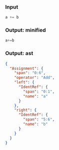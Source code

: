 ### Input
```js parse:expr
a += b
```

### Output: minified
```js
a+=b
```

### Output: ast
```json
{
  "Assignment": {
    "span": "0:6",
    "operator": "Add",
    "left": {
      "IdentRef": {
        "span": "0:1",
        "name": "a"
      }
    },
    "right": {
      "IdentRef": {
        "span": "5:6",
        "name": "b"
      }
    }
  }
}
```
